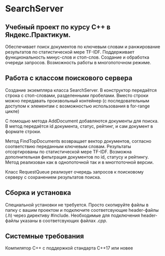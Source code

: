 # SearchServer

## Учебный проект по курсу С++ в Яндекс.Практикум.

Обеспечивает поиск документов по ключевым словам и ранжирование результатов по статистической мере TF-IDF. Поддерживает функциональность минус-слов и стоп-слов. Создание и обработка очереди запросов. Возможность работы в многопоточном режиме.

## Работа с классом поискового сервера 

Создание экземпляра класса SearchServer. В конструктор передаётся строка с стоп-словами, разделенными пробелами. Вместо строки можно передавать произвольный контейнер (с последовательным доступом к элементам с возможностью использования в for-range цикле)

С помощью метода AddDocument добавляются документы для поиска. В метод передаётся id документа, статус, рейтинг, и сам документ в формате строки.

Метод FindTopDocuments возвращает вектор документов, согласно соответствию переданным ключевым словам. Результаты отсортированы по статистической мере TF-IDF. Возможна дополнительная фильтрация документов по id, статусу и рейтингу. Метод реализован как в однопоточной так и в многпоточной версии.

Класс RequestQueue реализует очередь запросов к поисковому серверу с сохранением результатов поиска.

## Сборка и установка 

Специальной установки не требуется. Просто скопируйте файлы в папку с вашим проектом и подключите соответсвующие header-файлы (*.h*) через директиву #include. Необходимые для подключения header-файлы указаны в соответсвующих файлах *.cpp*.

## Системные требования

Компилятор С++ с поддержкой стандарта C++17 или новее
